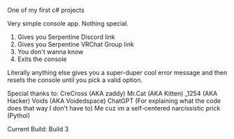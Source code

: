 One of my first c# projects

Very simple console app. Nothing special.

1. Gives you Serpentine Discord link
2. Gives you Serpentine VRChat Group link
3. You don't wanna know
4. Exits the console

Literally anything else gives you a super-duper cool error message and then resets the console until you pick a valid option.

Special thanks to:
CreCross (AKA zaddy)
Mr.Cat (AKA Kitten)
_1254 (AKA Hacker)
Voids (AKA Voidedspace)
ChatGPT (For explaining what the code does that way I don't have to)
Me cuz im a self-centered narcissistic prick (Pythol) 

Current Build:
Build 3
